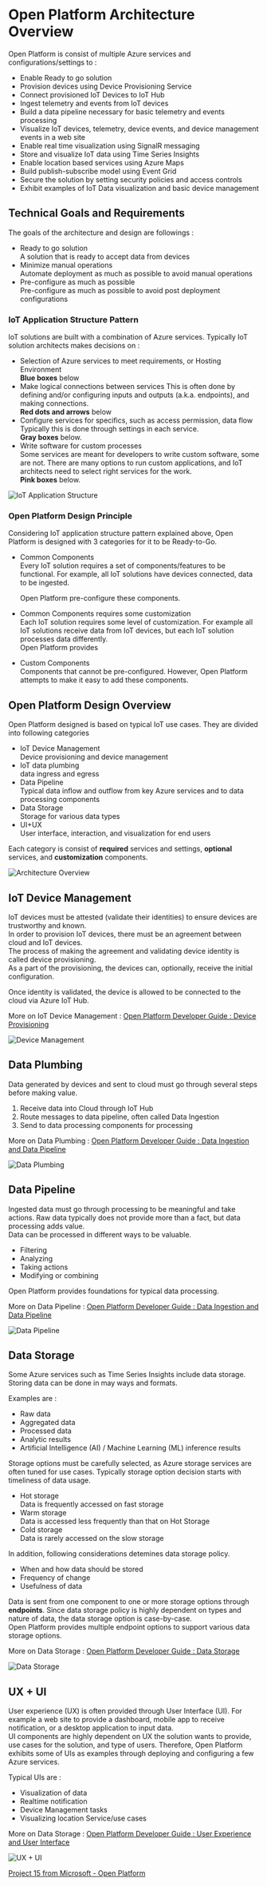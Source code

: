 # Open Platform Architecture Overview

Open Platform is consist of multiple Azure services and configurations/settings to :

- Enable Ready to go solution
- Provision devices using Device Provisioning Service
- Connect provisioned IoT Devices to IoT Hub
- Ingest telemetry and events from IoT devices
- Build a data pipeline necessary for basic telemetry and events processing
- Visualize IoT devices, telemetry, device events, and device management events in a web site
- Enable real time visualization using SignalR messaging
- Store and visualize IoT data using Time Series Insights
- Enable location based services using Azure Maps
- Build publish-subscribe model using Event Grid
- Secure the solution by setting security policies and access controls
- Exhibit examples of IoT Data visualization and basic device management

## Technical Goals and Requirements

The goals of the architecture and design are followings :

- Ready to go solution  
    A solution that is ready to accept data from devices
- Minimize manual operations  
    Automate deployment as much as possible to avoid manual operations
- Pre-configure as much as possible  
    Pre-configure as much as possible to avoid post deployment configurations

### IoT Application Structure Pattern

IoT solutions are built with a combination of Azure services.  Typically IoT solution architects makes decisions on :

- Selection of Azure services to meet requirements, or Hosting Environment  
    **Blue boxes** below
- Make logical connections between services
    This is often done by defining and/or configuring inputs and outputs (a.k.a. endpoints), and making connections.  
    **Red dots and arrows** below
- Configure services for specifics, such as access permission, data flow  
    Typically this is done through settings in each service.  
    **Gray boxes** below.
- Write software for custom processes  
    Some services are meant for developers to write custom software, some are not.  There are many options to run custom applications, and IoT architects need to select right services for the work.  
    **Pink boxes** below.

![IoT Application Structure](media/IoT-Application-Structure.png)

### Open Platform Design Principle

Considering IoT application structure pattern explained above, Open Platform is designed with 3 categories for it to be Ready-to-Go.

- Common Components  
    Every IoT solution requires a set of components/features to be functional. For example, all IoT solutions have devices connected, data to be ingested.

    Open Platform pre-configure these components.

- Common Components requires some customization  
    Each IoT solution requires some level of customization.  For example all IoT solutions receive data from IoT devices, but each IoT solution processes data differently.  
    Open Platform provides 

- Custom Components  
    Components that cannot be pre-configured.  However, Open Platform attempts to make it easy to add these components.

## Open Platform Design Overview

Open Platform designed is based on typical IoT use cases.  They are divided into following categories 

- IoT Device Management  
    Device provisioning and device management
- IoT data plumbing  
    data ingress and egress
- Data Pipeline  
    Typical data inflow and outflow from key Azure services and to data processing components
- Data Storage  
    Storage for various data types
- UI+UX  
    User interface, interaction, and visualization for end users

Each category is consist of **required** services and settings, **optional** services, and **customization** components.  

![Architecture Overview](media/Architecture-Overview.png)

## IoT Device Management

IoT devices must be attested (validate their identities) to ensure devices are trustworthy and known.  
In order to provision IoT devices, there must be an agreement between cloud and IoT devices.  
The process of making the agreement and validating device identity is called device provisioning.  
As a part of the provisioning, the devices can, optionally, receive the initial configuration.

Once identity is validated, the device is allowed to be connected to the cloud via Azure IoT Hub.

More on IoT Device Management : [Open Platform Developer Guide : Device Provisioning](Device-Provisioning.md)

![Device Management](media/DeviceManagement.png)

## Data Plumbing

Data generated by devices and sent to cloud must go through several steps before making value.

1. Receive data into Cloud through IoT Hub
1. Route messages to data pipeline, often called Data Ingestion
1. Send to data processing components for processing

More on Data Plumbing : [Open Platform Developer Guide : Data Ingestion and Data Pipeline](Data-Ingestion-Data-Pipeline.md)

![Data Plumbing](media/DataPlumbing.png)

## Data Pipeline

Ingested data must go through processing to be meaningful and take actions.  Raw data typically does not provide more than a fact, but data processing adds value.  
Data can be processed in different ways to be valuable.

- Filtering
- Analyzing
- Taking actions
- Modifying or combining

Open Platform provides foundations for typical data processing.

More on Data Pipeline : [Open Platform Developer Guide : Data Ingestion and Data Pipeline](Data-Ingestion-Data-Pipeline.md)

![Data Pipeline](media/DataPipeline.png)

## Data Storage

Some Azure services such as Time Series Insights include data storage. Storing data can be done in may ways and formats.

Examples are :

- Raw data
- Aggregated data
- Processed data
- Analytic results
- Artificial Intelligence (AI) / Machine Learning (ML) inference results

Storage options must be carefully selected, as Azure storage services are often tuned for use cases.  Typically storage option decision starts with timeliness of data usage.

- Hot storage  
    Data is frequently accessed on fast storage
- Warm storage  
    Data is accessed less frequently than that on Hot Storage
- Cold storage  
    Data is rarely accessed on the slow storage

In addition, following considerations detemines data storage policy.

- When and how data should be stored
- Frequency of change
- Usefulness of data

Data is sent from one component to one or more storage options through **endpoints**.  Since data storage policy is highly dependent on types and nature of data, the data storage option is case-by-case.  
Open Platform provides multiple endpoint options to support various data storage options.

More on Data Storage : [Open Platform Developer Guide : Data Storage](Data-Storage.md)

![Data Storage](media/DataStorage.png)

## UX + UI

User experience (UX) is often provided through User Interface (UI).  For example a web site to provide a dashboard, mobile app to receive notification, or a desktop application to input data.  
UI components are highly dependent on UX the solution wants to provide, use cases for the solution, and type of users.  Therefore, Open Platform exhibits some of UIs as examples through deploying and configuring a few Azure services.  

Typical UIs are :

- Visualization of data
- Realtime notification
- Device Management tasks
- Visualizing location Service/use cases

More on Data Storage : [Open Platform Developer Guide : User Experience and User Interface](UX+UI.md)

![UX + UI](media/UX+UI.png)

[Project 15 from Microsoft - Open Platform](../README.md)
